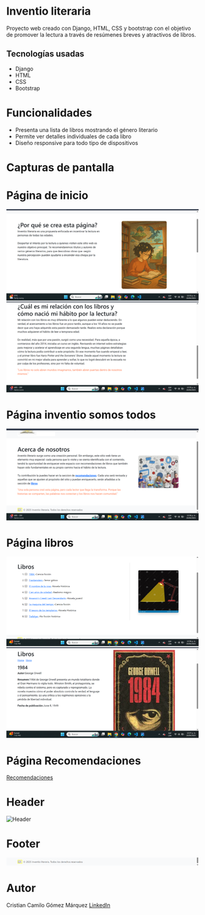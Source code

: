 # Inventio literaria
Proyecto web creado con Django, HTML, CSS y bootstrap con el objetivo de promover la lectura a través de resúmenes breves y atractivos de libros. 

## Tecnologías usadas

- Django
- HTML
- CSS
- Bootstrap

# Funcionalidades
- Presenta una lista de libros mostrando el género literario
- Permite ver detalles individuales de cada libro
- Diseño responsive para todo tipo de dispositivos

# Capturas de pantalla

# Página de inicio
![home](libros/static/img/shot1.png)
![home](libros/static/img/shot2.png)

# Página inventio somos todos
![Inventio somos todos](libros/static/img/shot3.png)

#  Página libros
![libros](libros/static/img/shot4.png) 
![libro](libros/static/img/shot5.png)
 
# Página Recomendaciones
[Recomendaciones](libros/static/img/shot6.png)

# Header
![Header](static/img/shot7.png)

# Footer
![Footer](libros/static/img/shot8.png)

# Autor 

Cristian Camilo Gómez Márquez
[LinkedIn](https://www.linkedin.com/in/cristian-camilo-gomez-marquez-1b2a20263/)

